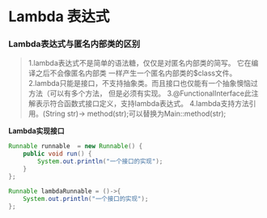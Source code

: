 # Lambda 表达式

### Lambda表达式与匿名内部类的区别
> 1.lambda表达式不是简单的语法糖，仅仅是对匿名内部类的简写。
> 它在编译之后不会像匿名内部类 一样产生一个匿名内部类的$class文件。
> 2.lambda只能是接口，不支持抽象类。而且接口也仅能有一个抽象懊恼过方法（可以有多个方法，
> 但是必须有实现。
> 3.@FunctionalInterface此注解表示符合函数式接口定义，支持lambda表达式。
> 4.lambda支持方法引用。(String str)-> method(str);可以替换为Main::method(str);

**Lambda实现接口**
```java
Runnable runnable  = new Runnable() {
    public void run() {
        System.out.println("一个接口的实现");
    }
};

Runnable lambdaRunnable = ()->{
    System.out.println("一个接口的实现");
};
```